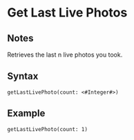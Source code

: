 # Get Last Live Photos
## Notes
Retrieves the last n live photos you took.
## Syntax
```
getLastLivePhoto(count: <#Integer#>)
```
## Example
```
getLastLivePhoto(count: 1)
```